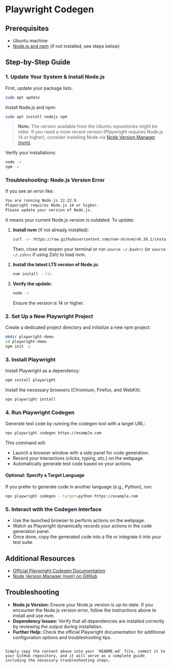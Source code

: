 # Playwright Codegen

## Prerequisites

- Ubuntu machine
- [Node.js and npm](https://nodejs.org/) (if not installed, see steps below)

## Step-by-Step Guide

### 1. Update Your System & Install Node.js

First, update your package lists:

```bash
sudo apt update
```

Install Node.js and npm:

```bash
sudo apt install nodejs npm
```

> **Note:** The version available from the Ubuntu repositories might be older. If you need a more recent version (Playwright requires Node.js 14 or higher), consider installing Node via [Node Version Manager (nvm)](https://github.com/nvm-sh/nvm).

Verify your installations:

```bash
node -v
npm -v
```

### Troubleshooting: Node.js Version Error

If you see an error like:

```bash
You are running Node.js 12.22.9.
Playwright requires Node.js 14 or higher. 
Please update your version of Node.js.
```

It means your current Node.js version is outdated. To update:

1. **Install nvm** (if not already installed):

   ```bash
   curl -o- https://raw.githubusercontent.com/nvm-sh/nvm/v0.39.1/install.sh | bash
   ```

   Then, close and reopen your terminal or run `source ~/.bashrc` (or `source ~/.zshrc` if using Zsh) to load nvm.

2. **Install the latest LTS version of Node.js:**

   ```bash
   nvm install --lts
   ```

3. **Verify the update:**

   ```bash
   node -v
   ```

   Ensure the version is 14 or higher.

### 2. Set Up a New Playwright Project

Create a dedicated project directory and initialize a new npm project:

```bash
mkdir playwright-demo
cd playwright-demo
npm init -y
```

### 3. Install Playwright

Install Playwright as a dependency:

```bash
npm install playwright
```

Install the necessary browsers (Chromium, Firefox, and WebKit):

```bash
npx playwright install
```

### 4. Run Playwright Codegen

Generate test code by running the codegen tool with a target URL:

```bash
npx playwright codegen https://example.com
```

This command will:
- Launch a browser window with a side panel for code generation.
- Record your interactions (clicks, typing, etc.) on the webpage.
- Automatically generate test code based on your actions.

#### Optional: Specify a Target Language

If you prefer to generate code in another language (e.g., Python), run:

```bash
npx playwright codegen --target=python https://example.com
```

### 5. Interact with the Codegen Interface

- Use the launched browser to perform actions on the webpage.
- Watch as Playwright dynamically records your actions in the code generation panel.
- Once done, copy the generated code into a file or integrate it into your test suite.

## Additional Resources

- [Official Playwright Codegen Documentation](https://playwright.dev/docs/codegen)
- [Node Version Manager (nvm) on GitHub](https://github.com/nvm-sh/nvm)

## Troubleshooting

- **Node.js Version:** Ensure your Node.js version is up-to-date. If you encounter the Node.js version error, follow the instructions above to install and use nvm.
- **Dependency Issues:** Verify that all dependencies are installed correctly by reviewing the output during installation.
- **Further Help:** Check the official Playwright documentation for additional configuration options and troubleshooting tips.
```

Simply copy the content above into your `README.md` file, commit it to your GitHub repository, and it will serve as a complete guide including the necessary troubleshooting steps.
